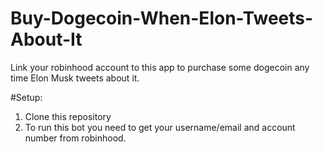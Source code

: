# Buy-Dogecoin-When-Elon-Tweets-About-It
 Link your robinhood account to this app to purchase some dogecoin any time Elon Musk tweets about it.

#Setup:
1) Clone this repository
2) To run this bot you need to get your username/email and account number from robinhood. 
